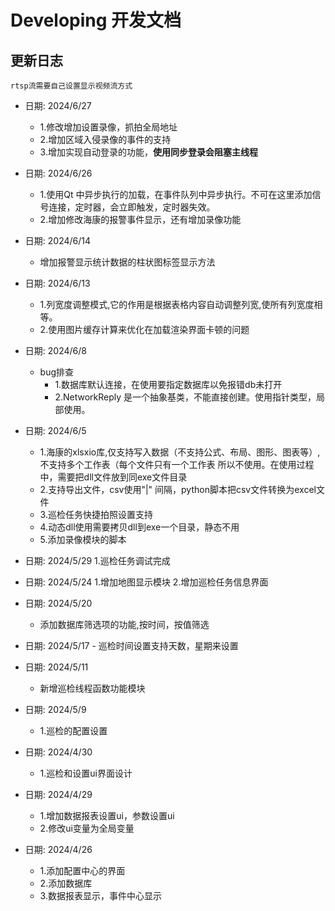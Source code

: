 # Developing 开发文档

## 更新日志
    rtsp流需要自己设置显示视频流方式
    
+ 日期: 2024/6/27
    - 1.修改增加设置录像，抓拍全局地址
    - 2.增加区域入侵录像的事件的支持
    - 3.增加实现自动登录的功能，**使用同步登录会阻塞主线程**
    
+ 日期: 2024/6/26
    - 1.使用Qt 中异步执行的加载，在事件队列中异步执行。不可在这里添加信号连接，定时器，会立即触发，定时器失效。
    - 2.增加修改海康的报警事件显示，还有增加录像功能

+ 日期: 2024/6/14   
    - 增加报警显示统计数据的柱状图标签显示方法
    
+ 日期: 2024/6/13
    - 1.列宽度调整模式,它的作用是根据表格内容自动调整列宽,使所有列宽度相等。
    - 2.使用图片缓存计算来优化在加载渲染界面卡顿的问题

+ 日期: 2024/6/8
    - bug排查
        - 1.数据库默认连接，在使用要指定数据库以免报错db未打开
        - 2.NetworkReply 是一个抽象基类，不能直接创建。使用指针类型，局部使用。
+ 日期: 2024/6/5
    - 1.海康的xlsxio库,仅支持写入数据（不支持公式、布局、图形、图表等）,不支持多个工作表（每个文件只有一个工作表    所以不使用。在使用过程中，需要把dll文件放到同exe文件目录
    - 2.支持导出文件，csv使用"|" 间隔，python脚本把csv文件转换为excel文件
    - 3.巡检任务快捷拍照设置支持
    - 4.动态dll使用需要拷贝dll到exe一个目录，静态不用
    - 5.添加录像模块的脚本

+ 日期: 2024/5/29
    1.巡检任务调试完成
    
+ 日期: 2024/5/24
    1.增加地图显示模块
    2.增加巡检任务信息界面

+ 日期: 2024/5/20
    - 添加数据库筛选项的功能,按时间，按值筛选
    
+ 日期: 2024/5/17
        - 巡检时间设置支持天数，星期来设置
        
+ 日期: 2024/5/11
    - 新增巡检线程函数功能模块

+ 日期: 2024/5/9
    - 1.巡检的配置设置
    
+ 日期: 2024/4/30
    - 1.巡检和设置ui界面设计
    
+ 日期: 2024/4/29
    - 1.增加数据报表设置ui，参数设置ui
    - 2.修改ui变量为全局变量
+ 日期: 2024/4/26
    - 1.添加配置中心的界面
    - 2.添加数据库
    - 3.数据报表显示，事件中心显示
